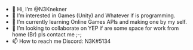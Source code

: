 - 👋 Hi, I’m @N3Knekner
- 👀 I’m interested in Games (Unity) and Whatever if is programming.
- 🌱 I’m currently learning Online Games APIs and making one by my self. 
- 💞️ I’m looking to collaborate on YEP if are some space for work from home (Br) pls contact me ;-;
- 📫 How to reach me Discord: N3K#5134

<!---
N3Knekner/N3Knekner is a ✨ special ✨ repository because its `README.md` (this file) appears on your GitHub profile.
You can click the Preview link to take a look at your changes.
--->
